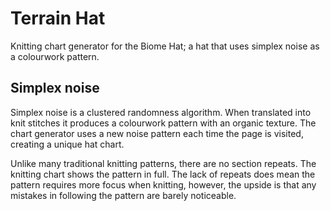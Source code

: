 # Terrain Hat

Knitting chart generator for the Biome Hat; a hat that uses simplex noise as a colourwork pattern.

## Simplex noise

Simplex noise is a clustered randomness algorithm. When translated into knit stitches it produces a colourwork pattern with an organic texture. The chart generator uses a new noise pattern each time the page is visited, creating a unique hat chart.

Unlike many traditional knitting patterns, there are no section repeats. The knitting chart shows the pattern in full. The lack of repeats does mean the pattern requires more focus when knitting, however, the upside is that any mistakes in following the pattern are barely noticeable.
